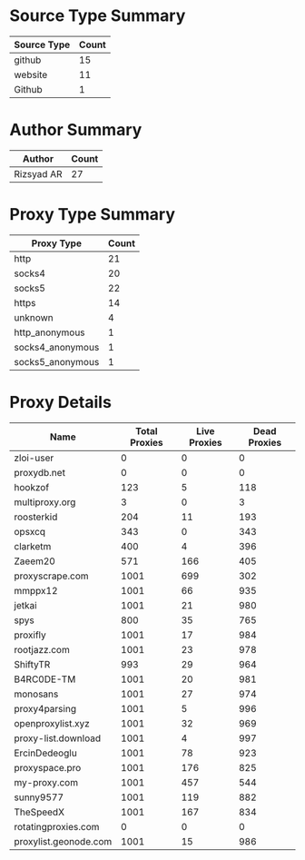 # Source Type Summary

| Source Type | Count |
|-------------|-------|
| github | 15 |
| website | 11 |
| Github | 1 |


# Author Summary

| Author | Count |
|--------|-------|
| Rizsyad AR | 27 |


# Proxy Type Summary

| Proxy Type | Count |
|------------|-------|
| http | 21 |
| socks4 | 20 |
| socks5 | 22 |
| https | 14 |
| unknown | 4 |
| http_anonymous | 1 |
| socks4_anonymous | 1 |
| socks5_anonymous | 1 |


# Proxy Details

| Name | Total Proxies | Live Proxies | Dead Proxies |
|------|---------------|--------------|---------------|
| zloi-user | 0 | 0 | 0 |
| proxydb.net | 0 | 0 | 0 |
| hookzof | 123 | 5 | 118 |
| multiproxy.org | 3 | 0 | 3 |
| roosterkid | 204 | 11 | 193 |
| opsxcq | 343 | 0 | 343 |
| clarketm | 400 | 4 | 396 |
| Zaeem20 | 571 | 166 | 405 |
| proxyscrape.com | 1001 | 699 | 302 |
| mmppx12 | 1001 | 66 | 935 |
| jetkai | 1001 | 21 | 980 |
| spys | 800 | 35 | 765 |
| proxifly | 1001 | 17 | 984 |
| rootjazz.com | 1001 | 23 | 978 |
| ShiftyTR | 993 | 29 | 964 |
| B4RC0DE-TM | 1001 | 20 | 981 |
| monosans | 1001 | 27 | 974 |
| proxy4parsing | 1001 | 5 | 996 |
| openproxylist.xyz | 1001 | 32 | 969 |
| proxy-list.download | 1001 | 4 | 997 |
| ErcinDedeoglu | 1001 | 78 | 923 |
| proxyspace.pro | 1001 | 176 | 825 |
| my-proxy.com | 1001 | 457 | 544 |
| sunny9577 | 1001 | 119 | 882 |
| TheSpeedX | 1001 | 167 | 834 |
| rotatingproxies.com | 0 | 0 | 0 |
| proxylist.geonode.com | 1001 | 15 | 986 |
